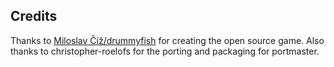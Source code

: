 ## Credits

Thanks to [Miloslav Číž/drummyfish](https://drummyfish.itch.io/anarch) for creating the open source game.  Also thanks to christopher-roelofs for the porting and packaging for portmaster.

